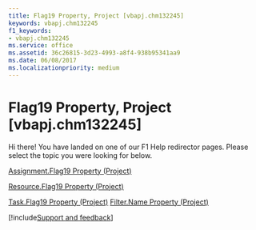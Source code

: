 ```yaml
---
title: Flag19 Property, Project [vbapj.chm132245]
keywords: vbapj.chm132245
f1_keywords:
- vbapj.chm132245
ms.service: office
ms.assetid: 36c26815-3d23-4993-a8f4-938b95341aa9
ms.date: 06/08/2017
ms.localizationpriority: medium
---
```



# Flag19 Property, Project [vbapj.chm132245]

Hi there! You have landed on one of our F1 Help redirector pages. Please select the topic you were looking for below.

[Assignment.Flag19 Property (Project)](https://msdn.microsoft.com/library/aaa6e052-743c-ca3d-78c9-2a1ae6881e01%28Office.15%29.aspx)

[Resource.Flag19 Property (Project)](https://msdn.microsoft.com/library/f28cabc4-eb6f-e503-5975-5ee92b1c1534%28Office.15%29.aspx)

[Task.Flag19 Property (Project)](https://msdn.microsoft.com/library/3a07ae3b-d02e-97aa-2b85-ebf940a776b8%28Office.15%29.aspx)
[Filter.Name Property (Project)](https://msdn.microsoft.com/library/8fa3613f-a56d-e288-83ae-8841bfb2643f%28Office.15%29.aspx)

[!include[Support and feedback](~/includes/feedback-boilerplate.md)]